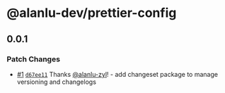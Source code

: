 # @alanlu-dev/prettier-config

## 0.0.1

### Patch Changes

- [#1](https://github.com/alanlu-dev/web-kit/pull/1) [`d67ee11`](https://github.com/alanlu-dev/web-kit/commit/d67ee119fc1d5118194fca5354bd148a060e96e6) Thanks [@alanlu-zyl](https://github.com/alanlu-zyl)! - add changeset package to manage versioning and changelogs
